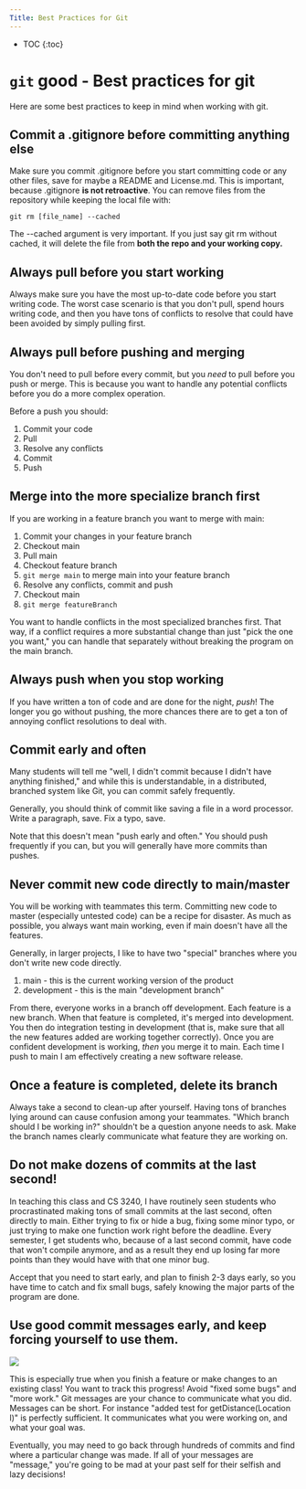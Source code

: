 ```yaml
---
Title: Best Practices for Git
---
```


* TOC
{:toc}

# ```git``` good - Best practices for git

Here are some best practices to keep in mind when working with git.

## Commit a .gitignore before committing anything else

Make sure you commit .gitignore before you start committing code or any other files, save for maybe
a README and License.md. This is important, because .gitignore **is not retroactive**. You can remove
files from the repository while keeping the local file with:

`git rm [file_name] --cached`

The --cached argument is very important. If you just say git rm without cached, it will delete
the file from **both the repo and your working copy.**

## Always pull before you start working

Always make sure you have the most up-to-date code before you start writing code. The worst case scenario
is that you don't pull, spend hours writing code, and then you have tons of conflicts to resolve that could
have been avoided by simply pulling first.

## Always pull before pushing and merging

You don't need to pull before every commit, but you *need* to pull before you push
or merge. This is because you want to handle any potential conflicts before you
do a more complex operation.

Before a push you should:

1. Commit your code 
2. Pull 
3. Resolve any conflicts 
4. Commit 
5. Push

## Merge into the more specialize branch first

If you are working in a feature branch you want to merge with main:

1. Commit your changes in your feature branch 
2. Checkout main 
3. Pull main 
4. Checkout feature branch
5. `git merge main` to merge main into your feature branch 
6. Resolve any conflicts, commit and push 
7. Checkout main
8. `git merge featureBranch`

You want to handle conflicts in the most specialized branches first. That way, if
a conflict requires a more substantial change than just "pick the one you want," you can
handle that separately without breaking the program on the main branch.

## Always push when you stop working

If you have written a ton of code and are done for the night, *push*! The longer you go without
pushing, the more chances there are to get a ton of annoying conflict resolutions to deal with.

## Commit early and often

Many students will tell me "well, I didn't commit because I didn't have anything finished," and while
this is understandable, in a distributed, branched system like Git, you can commit safely frequently.

Generally, you should think of commit like saving a file in a word processor. Write a paragraph, save.
Fix a typo, save.

Note that this doesn't mean "push early and often." You should push frequently if you can, but you
will generally have more commits than pushes.

## Never commit new code directly to main/master

You will be working with teammates this term. Committing new code to master (especially 
untested code) can be a recipe for disaster. As much as possible, you always want main working,
even if main doesn't have all the features.

Generally, in larger projects, I like to have two "special" branches where you 
don't write new code directly.

1. main - this is the current working version of the product 
2. development - this is the main "development branch"

From there, everyone works in a branch off development. Each feature is a new branch. When that
feature is completed, it's merged into development. You then do integration testing
in development (that is, make sure that all the new features added are working together
correctly). Once you are confident development is working, *then* you merge it to main.
Each time I push to main I am effectively creating a new software release.

## Once a feature is completed, delete its branch

Always take a second to clean-up after yourself. Having tons of branches lying around
can cause confusion among your teammates. "Which branch should I be working in?" shouldn't
be a question anyone needs to ask. Make the branch names clearly communicate what feature
they are working on.

## Do not make dozens of commits at the last second!

In teaching this class and CS 3240, I have routinely seen students who procrastinated
making tons of small commits at the last second, often directly to main. Either trying
to fix or hide a bug, fixing some minor typo, or just trying to make one function work
right before the deadline. Every semester, I get students who, because of a last second
commit, have code that won't compile anymore, and as a result they end up losing far more
points than they would have with that one minor bug.

Accept that you need to start early, and plan to finish 2-3 days early, so you have time
to catch and fix small bugs, safely knowing the major parts of the program are done.

## Use good commit messages early, and keep forcing yourself to use them.

<img src="https://imgs.xkcd.com/comics/git_commit.png">

This is especially true when you finish a feature or make changes to
an existing class! You want to track this progress! Avoid "fixed some bugs"
and "more work." Git messages are your chance to communicate what you did.
Messages can be short. For instance "added test for getDistance(Location l)"
is perfectly sufficient. It communicates what you were working on, and what
your goal was.

Eventually, you may need to go back through hundreds of commits and find where
a particular change was made. If all of your messages are "message," you're
going to be mad at your past self for their selfish and lazy decisions!
